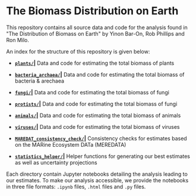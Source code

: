 # The Biomass Distribution on Earth
This repository contains all source data and code for the analysis found in "The Distribution of Biomass on Earth" by Yinon Bar-On, Rob Phillips and Ron Milo.

An index for the structure of this repository is given below:

* **[`plants/`](./plants)|** Data and code for estimating the total biomass of plants

* **[`bacteria_archaea/`](./bacteria_archaea)|** Data and code for estimating the total biomass of bacteria & arechaea

* **[`fungi/`](./fungi)|** Data and code for estimating the total biomass of fungi

* **[`protists/`](./protists)|** Data and code for estimating the total biomass of fungi

* **[`animals/`](./animals)|** Data and code for estimating the total biomass of animals

* **[`viruses/`](./viruses)|** Data and code for estimating the total biomass of viruses

* **[`MAREDAT_consistency_check/`](./MAREDAT_consistency_check)|** Consistency checks for estimates based on the MARine Ecosystem DATa (MEREDATA)

* **[`statistics_helper/`](./statistics_helper)|** Helper functions for generating our best estimates as well as uncertainty projections

Each directory contain Jupyter notebooks detailing the analysis leading to our estimates. To make our analysis accessible, we provide the notebooks in three file formats: `.ipynb` files, `.html` files and `.py` files.
